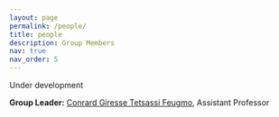 ```yaml
---
layout: page
permalink: /people/
title: people
description: Group Members
nav: true
nav_order: 5
---
```


Under development

<!--  display_categories: [Members,  Former members]  -->

**Group Leader:** [Conrard Giresse Tetsassi Feugmo](https://uwaterloo.ca/chemistry/people-profiles/conrard-giresse-tetsassi-feugmo), Assistant Professor
